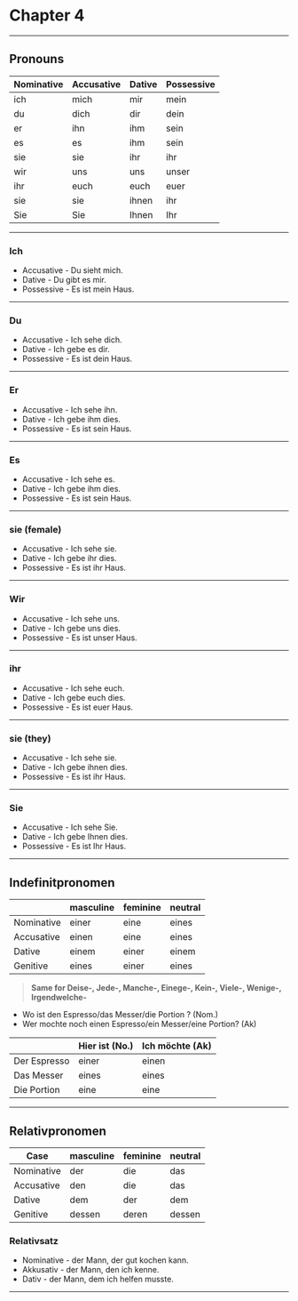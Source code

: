 # Chapter 4

---

## Pronouns

|  Nominative| Accusative|   Dative  | Possessive|
|------------|-----------|-----------|-----------|
|    ich     |   mich    |    mir    |  mein     |
|    du      |   dich    |    dir    |  dein     |
|    er      |   ihn     |    ihm    |  sein     |
|    es      |   es      |    ihm    |  sein     |
|    sie     |   sie     |    ihr    |  ihr      |
|    wir     |   uns     |    uns    |  unser    |
|    ihr     |   euch    |    euch   |  euer     |
|    sie     |   sie     |    ihnen  |  ihr      |
|    Sie     |   Sie     |    Ihnen  |  Ihr      |

---

### Ich

* Accusative - Du sieht mich.
* Dative - Du gibt es mir.
* Possessive - Es ist mein Haus.

---

### Du

* Accusative - Ich sehe dich.
* Dative - Ich gebe es dir.
* Possessive - Es ist dein Haus.

---

### Er

* Accusative - Ich sehe ihn.
* Dative - Ich gebe ihm dies.
* Possessive - Es ist sein Haus.

---

### Es

* Accusative - Ich sehe es.
* Dative - Ich gebe ihm dies.
* Possessive - Es ist sein Haus.

---

### sie (female)

* Accusative - Ich sehe sie.
* Dative - Ich gebe ihr dies.
* Possessive - Es ist ihr Haus.

---

### Wir

* Accusative - Ich sehe uns.
* Dative - Ich gebe uns dies.
* Possessive - Es ist unser Haus.

---

### ihr

* Accusative - Ich sehe euch.
* Dative - Ich gebe euch dies.
* Possessive - Es ist euer Haus.

---

### sie (they)

* Accusative - Ich sehe sie.
* Dative - Ich gebe ihnen dies.
* Possessive - Es ist ihr Haus.

---

### Sie

* Accusative - Ich sehe Sie.
* Dative - Ich gebe Ihnen dies.
* Possessive - Es ist Ihr Haus.

---

## Indefinitpronomen

|           | masculine| feminine| neutral|
|-----------|----------|---------|--------|
| Nominative| einer    | eine    | eines  |
| Accusative| einen    | eine    | eines  |
| Dative    | einem    | einer   | einem  |
| Genitive  | eines    | einer   | eines  |

> **Same for Deise-, Jede-, Manche-, Einege-, Kein-, Viele-, Wenige-, Irgendwelche-**

* Wo ist den Espresso/das Messer/die Portion ? (Nom.)
* Wer mochte noch einen Espresso/ein Messer/eine Portion? (Ak)

|             | Hier ist (No.)| Ich möchte (Ak)
|-------------|---------------|---------
| Der Espresso| einer         | einen
| Das Messer  | eines         | eines
| Die Portion | eine          | eine

---

## Relativpronomen

|  Case     | masculine| feminine| neutral|
|-----------|----------|---------|--------|
| Nominative| der      | die     | das    |
| Accusative| den      | die     | das    |
| Dative    | dem      | der     | dem    |
| Genitive  | dessen   | deren   | dessen |

### Relativsatz

* Nominative - der Mann, der gut kochen kann.
* Akkusativ - der Mann, den ich kenne.
* Dativ - der Mann, dem ich helfen musste.

---
